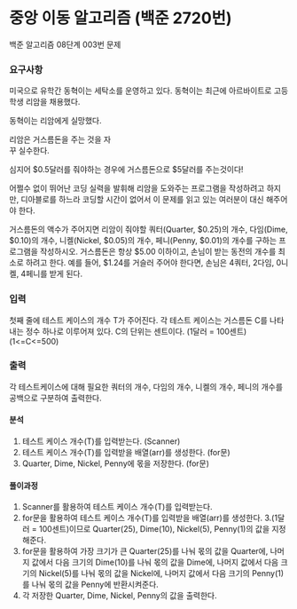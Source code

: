 # 중앙 이동 알고리즘 (백준 2720번)
<p>
백준 알고리즘 08단계 003번 문제
</p>

### 요구사항
미국으로 유학간 동혁이는 세탁소를 운영하고 있다. 동혁이는 최근에 아르바이트로 고등학생 리암을 채용했다.

동혁이는 리암에게 실망했다.

리암은 거스름돈을 주는 것을 자</br>꾸 실수한다.

심지어 $0.5달러를 줘야하는 경우에 거스름돈으로 $5달러를 주는것이다!

어쩔수 없이 뛰어난 코딩 실력을 발휘해 리암을 도와주는 프로그램을 작성하려고 하지만, 디아블로를 하느라 코딩할 시간이 없어서 이 문제를 읽고 있는 여러분이 대신 해주어야 한다.

거스름돈의 액수가 주어지면 리암이 줘야할 쿼터(Quarter, $0.25)의 개수, 다임(Dime, $0.10)의 개수, 니켈(Nickel, $0.05)의 개수, 페니(Penny, $0.01)의 개수를 구하는 프로그램을 작성하시오. 거스름돈은 항상 $5.00 이하이고, 손님이 받는 동전의 개수를 최소로 하려고 한다. 예를 들어, $1.24를 거슬러 주어야 한다면, 손님은 4쿼터, 2다임, 0니켈, 4페니를 받게 된다.

### 입력
첫째 줄에 테스트 케이스의 개수 T가 주어진다. 각 테스트 케이스는 거스름돈 C를 나타내는 정수 하나로 이루어져 있다. C의 단위는 센트이다. (1달러 = 100센트) (1<=C<=500)

### 출력
각 테스트케이스에 대해 필요한 쿼터의 개수, 다임의 개수, 니켈의 개수, 페니의 개수를 공백으로 구분하여 출력한다.

#### 분석
1. 테스트 케이스 개수(T)를 입력받는다. (Scanner)
2. 테스트 케이스 개수(T)를 입력받을 배열(arr)를 생성한다. (for문)
3. Quarter, Dime, Nickel, Penny에 몫을 저장한다. (for문)


#### 풀이과정
1. Scanner를 활용하여 테스트 케이스 개수(T)를 입력받는다.
2. for문을 활용하여 테스트 케이스 개수(T)를 입력받을 배열(arr)를 생성한다.
   3.(1달러 = 100센트)이므로
   Quarter(25), Dime(10), Nickel(5), Penny(1)의 값을 지정해준다.
4. for문을 활용하여
   가장 크기가 큰 Quarter(25)를 나눠 몫의 값을 Quarter에,
   나머지 값에서 다음 크기의 Dime(10)를 나눠 몫의 값을 Dime에,
   나머지 값에서 다음 크기의 Nickel(5)를 나눠 몫의 값을 Nickel에,
   나머지 값에서 다음 크기의 Penny(1)를 나눠 몫의 값을 Penny에 반환시켜준다.
5. 각 저장한 Quarter, Dime, Nickel, Penny의 값을 출력한다.


